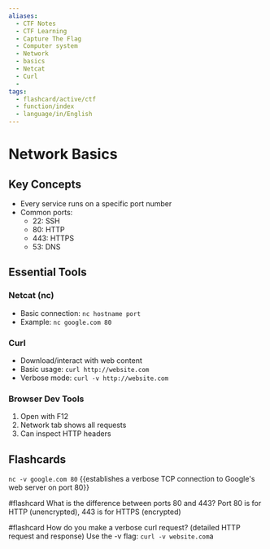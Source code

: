 ```yaml
---
aliases:
  - CTF Notes
  - CTF Learning
  - Capture The Flag
  - Computer system
  - Network 
  - basics
  - Netcat
  - Curl 
  - 
tags:
  - flashcard/active/ctf
  - function/index
  - language/in/English
---
```




# Network Basics

## Key Concepts
- Every service runs on a specific port number
- Common ports:
  - 22: SSH
  - 80: HTTP
  - 443: HTTPS
  - 53: DNS

## Essential Tools
### Netcat (nc)
- Basic connection: `nc hostname port`
- Example: `nc google.com 80`

### Curl
- Download/interact with web content
- Basic usage: `curl http://website.com`
- Verbose mode: `curl -v http://website.com`

### Browser Dev Tools
1. Open with F12
2. Network tab shows all requests
3. Can inspect HTTP headers

## Flashcards
`nc -v google.com 80` {{establishes a verbose TCP connection to Google's web server on port 80}} <!--SR:!2024-12-02,1,230-->

#flashcard What is the difference between ports 80 and 443?
Port 80 is for HTTP (unencrypted), 443 is for HTTPS (encrypted)

#flashcard How do you make a verbose curl request? (detailed HTTP request and response)
Use the -v flag: `curl -v website.com`a